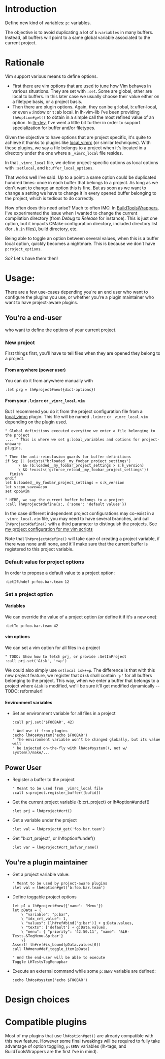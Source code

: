 # Introduction
Define new kind of variables: `p:` variables.

The objective is to avoid duplicating a lot of `b:variables` in many buffers.
Instead, all buffers will point to a same global variable associated to the
current project.

# Rationale

Vim support various means to define options.
 * First there are vim options that are used to tune how Vim behaves in various
   situations. They are set with `:set`. Some are global, other are local to
   buffers. In this later case we usually choose their value either on a
   filetype basis, or a project basis.
 * Then there are plugin options. Again, they can be `g:`lobal,
   `b:`uffer-local, or even `w:`indow or `t:`ab local. In lh-vim-lib I've been
   providing `lh#option#get()` to obtain in a simple call the most refined
   value of an option. In
   [lh-dev](http://github.com/LucHermitte/lh-dev#options-1), I've went a little
   bit further in order to support specialization for buffer and/or filetypes.

Given the objective to have options that are project specific, it's quite to
achieve it thanks to plugins like
[local_vimrc](https://github.com/LucHermitte/local_vimrc/) (or similar
techniques). With these plugins, we say a file belongs to a project when it's
located in a directory under the one where a `_vimrc_local` file resides.

In that `_vimrc_local` file, we define project-specific options as local
options with `:setlocal`, and `b:uffer_local_options`.

That works well I've said. Up to a point: a same option could be duplicated
hundred times: once in each buffer that belongs to a project. As long as we
don't want to change an option this is fine. But as soon as we want to change a
setting we have to change it in every opened buffer belonging to the project,
which is tedious to do correctly.

How often does this need arise? Much to often IMO. In
[BuildToolsWrappers](https://github.com/LucHermitte/BuildToolsWrappers/), I've
experimented the issue when I wanted to change the current compilation
directory (from _Debug_ to _Release_ for instance). This is just one option,
but it impacts CMake configuration directory, included directory list (for
`.h.in` files), build directory, etc.

Being able to toggle an option between several values, when this is a buffer
local option, quickly becomes a nightmare. This is because we don't have
`p:roject_options`.

So? Let's have them then!

# Usage:

There are a few use-cases depending you're an end user who want to configure
the plugins you use, or whether you're a plugin maintainer who want to have
project-aware plugins.

## You're a end-user
who want to define the options of your current project.

### New project

First things first, you'll have to tell files when they are opened they belong
to a project.

#### From anywhere (power user)
You can do it from anywhere manually with

```vim
:let prg = lh#project#new({dict-options})
```

#### From your `.lvimrc` or `_vimrc_local.vim`
But I recommend you do it from the project configuration file from a
[local_vimrc](https://github.com/LucHermitte/local_vimrc/) plugin.
This file will be named `.lvimrc` or `_vimrc_local.vim` depending on the plugin
used.

```vim
" Global definitions executed everytime we enter a file belonging to the project
.... " This is where we set g:lobal_variables and options for project-unaware
plugins.

" Then the anti-reinclusion guards for buffer definitions
if &cp || (exists("b:loaded__my_foobar_project_settings")
      \ && (b:loaded__my_foobar_project_settings > s:k_version)
      \ && !exists('g:force_reload__my_foobar_project_settings'))
  finish
endif
let b:loaded__my_foobar_project_settings = s:k_version
let s:cpo_save=&cpo
set cpo&vim

" HERE, we say the current buffer belongs to a project
:call lh#project#define(s:, {'some': 'default values'})
```

In the case different independent project configurations may co-exist in a
`_vimrc_local.vim` file, you may need to have several branches, and call
`lh#project#define()` with a third parameter to distinguish the projects. See
[my project configuration for my vim
scripts](http://github.com/LucHermitte/lh-misc/tree/master/_vimrc_local.vim)


Note that `lh#project#define()` will take care of creating a project variable,
if there was none until none, and it'll make sure that the current buffer is
registered to this project variable.

### Default value for project options
In order to propose a default value to a project option:
```vim
:LetIfUndef p:foo.bar.team 12
```

### Set a project option

#### Variables
We can override the value of a project option (or define it if it's a new one):

```vim
:LetTo p:foo.bar.team 42
```

#### vim options
We can set a vim option for all files in a project
```vim
" TODO: Show how to fetch prj, or provide :SetInProject
:call prj.set('&isk', '+=µ')
```

We could also simply use `setlocal isk+=µ`. The difference is that with this
new _project_ feature, we register that `&isk` shall contain `'µ'` for all
buffers belonging to the project. This way, when we enter a buffer that belongs
to a project where `&isk` is modified, we'll be sure it'll get modified
dynamically -- TODO: reformuler!


#### Environment variables
 * Set an environment variable for all files in a project
     ```vim
     :call prj.set('$FOOBAR', 42)

     " And use it from plugins
     :echo lh#os#system('echo $FOOBAR')
     " The environment variable won't be changed globally, but its value will
     " be injected on-the-fly with lh#os#system(), not w/ system()/make/...
     ```

## Power User
   * Register a buffer to the project
     ```vim
     " Meant to be used from _vimrc_local file
     :call s:project.register_buffer([bufid])
     ```

   * Get the current project variable (b:crt_project) or lh#option#undef()
     ```vim
     :let prj = lh#project#crt()
     ```
   * Get a variable under the project
     ```vim
     :let val = lh#project#_get('foo.bar.team')
     ```
   * Get "b:crt_project", or lh#option#undef()
     ```vim
     :let var = lh#project#crt_bufvar_name()
     ```

## You're a plugin maintainer
   * Get a project variable value:
     ```vim
     " Meant to be used by project-aware plugins
     :let val = lh#option#get('b:foo.bar.team')
     ```

   * Define toggable project options
     ```vim
     let p1 = lh#project#new({'name': 'Menu'})
     let pData = {
         \ "variable": "p:bar",
         \ "idx_crt_value": 1,
         \ "values": [lh#ref#bind('g:bar')] + g:Data.values,
         \ "texts": ['default'] + g:Data.values,
         \ "menu": { "priority": '42.50.11', "name": '&LH-Tests.&TogMenu.&p:bar'}
         \}
     Assert! lh#ref#is_bound(pData.values[0])
     call lh#menu#def_toggle_item(pData)

     " And the end-user will be able to execute
     Toggle LHTestsTogMenupbar
     ```

   * Execute an external command while some `p:$ENV` variable are defined:
     ```vim
     :echo lh#os#system('echo $FOOBAR')
     ```


# Design choices
# Compatible plugins

Most of my plugins that use `lh#option#get()` are already compatible with this
new feature. However some final tweakings will be required to fully take
advantage of option toggling, `p:$ENV` variables (lh-tags, and
BuildToolsWrappers are the first I've in mind).

